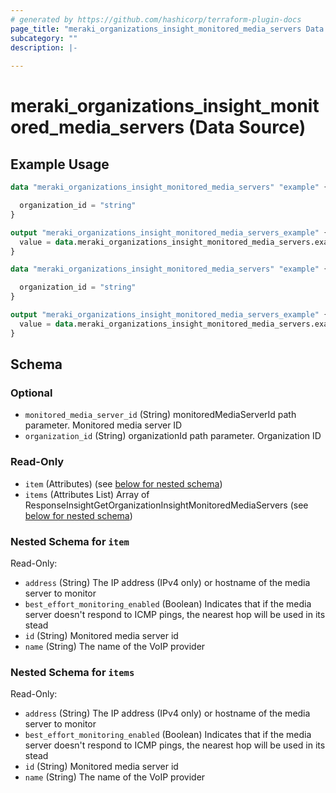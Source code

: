 ```yaml
---
# generated by https://github.com/hashicorp/terraform-plugin-docs
page_title: "meraki_organizations_insight_monitored_media_servers Data Source - terraform-provider-meraki"
subcategory: ""
description: |-
  
---
```


# meraki_organizations_insight_monitored_media_servers (Data Source)



## Example Usage

```terraform
data "meraki_organizations_insight_monitored_media_servers" "example" {

  organization_id = "string"
}

output "meraki_organizations_insight_monitored_media_servers_example" {
  value = data.meraki_organizations_insight_monitored_media_servers.example.items
}

data "meraki_organizations_insight_monitored_media_servers" "example" {

  organization_id = "string"
}

output "meraki_organizations_insight_monitored_media_servers_example" {
  value = data.meraki_organizations_insight_monitored_media_servers.example.item
}
```

<!-- schema generated by tfplugindocs -->
## Schema

### Optional

- `monitored_media_server_id` (String) monitoredMediaServerId path parameter. Monitored media server ID
- `organization_id` (String) organizationId path parameter. Organization ID

### Read-Only

- `item` (Attributes) (see [below for nested schema](#nestedatt--item))
- `items` (Attributes List) Array of ResponseInsightGetOrganizationInsightMonitoredMediaServers (see [below for nested schema](#nestedatt--items))

<a id="nestedatt--item"></a>
### Nested Schema for `item`

Read-Only:

- `address` (String) The IP address (IPv4 only) or hostname of the media server to monitor
- `best_effort_monitoring_enabled` (Boolean) Indicates that if the media server doesn't respond to ICMP pings, the nearest hop will be used in its stead
- `id` (String) Monitored media server id
- `name` (String) The name of the VoIP provider


<a id="nestedatt--items"></a>
### Nested Schema for `items`

Read-Only:

- `address` (String) The IP address (IPv4 only) or hostname of the media server to monitor
- `best_effort_monitoring_enabled` (Boolean) Indicates that if the media server doesn't respond to ICMP pings, the nearest hop will be used in its stead
- `id` (String) Monitored media server id
- `name` (String) The name of the VoIP provider
